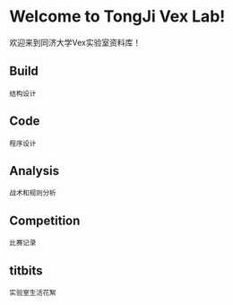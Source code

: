# Welcome to TongJi Vex Lab!
欢迎来到同济大学Vex实验室资料库！

## Build
    结构设计
## Code
    程序设计
## Analysis
    战术和规则分析
## Competition
    比赛记录
## titbits
    实验室生活花絮
